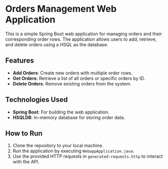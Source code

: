 # <h1>Orders Management Web Application</h1>

This is a simple Spring Boot web application for managing orders and their corresponding order rows. The application allows users to add, retrieve, and delete orders using a HSQL as the database.

## <h2>Features</h2>

<ul>
  <li><strong>Add Orders</strong>: Create new orders with multiple order rows.</li>
  <li><strong>Get Orders</strong>: Retrieve a list of all orders or specific orders by ID.</li>
  <li><strong>Delete Orders</strong>: Remove existing orders from the system.</li>
</ul>

## <h2>Technologies Used</h2>

<ul>
  <li><strong>Spring Boot</strong>: For building the web application.</li>
  <li><strong>HSQLDB</strong>: In-memory database for storing order data.</li>
</ul>

## <h2>How to Run</h2>

<ol>
  <li>Clone the repository to your local machine.</li>
  <li>Run the application by executing <code>WebappApplication.java</code>.</li>
  <li>Use the provided HTTP requests in <code>generated-requests.http</code> to interact with the API.</li>
</ol>
